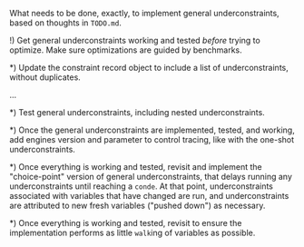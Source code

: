 What needs to be done, exactly, to implement general underconstraints,
based on thoughts in `TODO.md`.

!) Get general underconstraints working and tested *before* trying to
 optimize.  Make sure optimizations are guided by benchmarks.


*) Update the constraint record object to include a list of
 underconstraints, without duplicates.

...

*) Test general underconstraints, including nested underconstraints.

*) Once the general underconstraints are implemented, tested, and
 working, add engines version and parameter to control tracing, like
 with the one-shot underconstraints.

*) Once everything is working and tested, revisit and implement the
 "choice-point" version of general underconstraints, that delays
 running any underconstraints until reaching a `conde`.  At that
 point, underconstraints associated with variables that have changed
 are run, and underconstraints are attributed to new fresh variables
 ("pushed down") as necessary.

*) Once everything is working and tested, revisit to ensure the
 implementation performs as little `walk`ing of variables as possible.